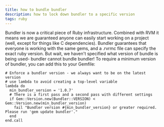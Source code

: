 ```yaml
---
title: how to bundle bundler
description: how to lock down bundler to a specific version
tags: ruby
---
```


Bundler is now a critical piece of Ruby infrastructure. Combined with RVM it means we are guaranteed anyone can easily start working on a project (well, except for things like C dependencies). Bundler guarantees that everyone is working with the same gems, and a .rvrmc file can specify the exact ruby version. But wait, we haven't specified what version of bundle is being used- bundler cannot bundle bundler! To require a minimum version of bundler, you can add this to your Gemfile:

~~~~~~~~~~~~~~~~~~~~~~~~~~~~~~~~~~~~~~~~~~~~~~~~~~~~~~~~~~~~~~~~~~~~~~~~~~~~~~~~~~~~~~~~~~~~~~~~~~~~~ {.ruby}
# Enforce a bundler version - we always want to be on the latest version
# use lambda to avoid creating a top-level variable
lambda do
  min_bundler_version = '1.0.7'
  # There is a first pass and a second pass with different settings
  if Gem::Version.new(Bundler::VERSION) < Gem::Version.new(min_bundler_version)
    fail "Bundler version #{min_bundler_version} or greater required.  Please run 'gem update bundler'."
  end 
end.call
~~~~~~~~~~~~~~~~~~~~~~~~~~~~~~~~~~~~~~~~~~~~~~~~~~~~~~~~~~~~~~~~~~~~~~~~~~~~~~~~~~~~~~~~~~~~~~~~~~~~~
